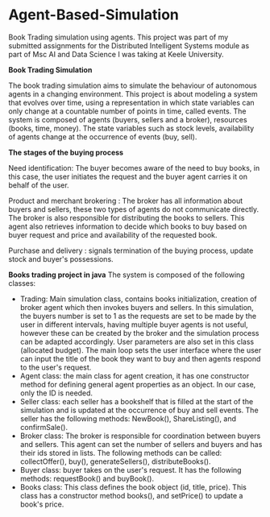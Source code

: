 # Agent-Based-Simulation
Book Trading simulation using agents. This project was part of my submitted assignments for the Distributed Intelligent Systems module as part of Msc AI and Data Science I was taking at Keele University.


**Book Trading Simulation**

The book trading simulation aims to simulate the behaviour of autonomous agents in a changing environment.
This project is about modeling a system that evolves over time, using a representation in which state variables can only change at a
countable number of points in time, called events. The system is composed of
agents (buyers, sellers and a broker), resources (books, time, money). The state variables
such as stock levels, availability of agents change at the occurrence of events (buy, sell).

**The stages of the buying process**

Need identification: The buyer becomes aware of the need to buy books, in this case, the user initiates
the request and the buyer agent carries it on behalf of the user.

Product and merchant brokering : The broker has all information about buyers and sellers, these two types of
agents do not communicate directly. The broker is also responsible for distributing the books
to sellers. This agent also retrieves information to decide which books to buy based on buyer request and price
 and availability of the requested book.

Purchase and delivery : signals termination of the buying process, update stock
and buyer's possessions.

**Books trading project in java**
The system is composed of the following classes:
-  Trading: Main simulation class, contains books initialization, creation of broker agent which then invokes buyers and sellers.
In this simulation, the buyers number is set to 1 as the requests are set to be made by the user in different intervals, 
having multiple buyer agents is not useful, however these can be created by the broker and the simulation process can be adapted
accordingly. User parameters are also set in this class (allocated budget). The main loop sets the user interface where the
user can input the title of the book they want to buy and then agents respond to the user's request.
 - Agent class: the main class for agent creation, it has one constructor method for defining general agent properties
as an object. In our case, only the ID is needed.
 - Seller class: each seller has a bookshelf that is filled at the start of the simulation and is updated at the 
occurrence of buy and sell events. The seller has the following methods: NewBook(), ShareListing(), and confirmSale().
 - Broker class: The broker is responsible for coordination between buyers and sellers. This agent can set the number of
sellers and buyers and has their ids stored in lists. The following methods can be called: collectOffer(), buy(), 
generateSellers(), distributeBooks().
 - Buyer class: buyer takes on the user's request. It has the following methods: requestBook() and buyBook().
 - Books class: This class defines the book object (id, title, price). This class has a constructor method books(), and 
setPrice() to update a book's price.
